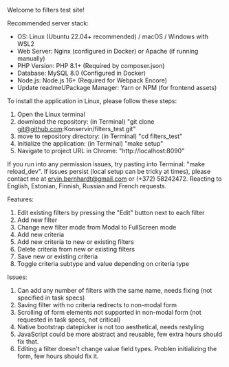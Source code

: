 Welcome to filters test site!

Recommended server stack:

* OS: Linux (Ubuntu 22.04+ recommended) / macOS / Windows with WSL2
* Web Server: Nginx (configured in Docker) or Apache (if running manually)
* PHP Version: PHP 8.1+ (Required by composer.json)
* Database: MySQL 8.0 (Configured in Docker)
* Node.js: Node.js 16+ (Required for Webpack Encore)
* Update readmeUPackage Manager: Yarn or NPM (for frontend assets)


To install the application in Linux, please follow these steps:

1. Open the Linux terminal
2. download the repository:
   (in Terminal) "git clone git@github.com:Konservin/filters_test.git"
3. move to repository directory:
   (in Terminal) "cd filters_test"
4. Initialize the application:
   (in Terminal) "make setup"
5. Navigate to project URL in Chrome: "http://localhost:8090"

If you run into any permission issues, try pasting into Terminal:
	"make reload_dev".
If issues persist (local setup can be tricky at times), please contact me at ervin.bernhardt@gmail.com or (+372) 58242472. Reacting to English, Estonian, Finnish, Russian and French requests.

Features:

1. Edit existing filters by pressing the "Edit" button next to each filter
2. Add new filter
3. Change new filter mode from Modal to FullScreen mode
4. Add new criteria
5. Add new criteria to new or existing filters
6. Delete criteria from new or existing filters
7. Save new or existing criteria
8. Toggle criteria subtype and value depending on criteria type

Issues:
1. Can add any number of filters with the same name, needs fixing (not specified in task specs)
2. Saving filter with no criteria redirects to non-modal form
3. Scrolling of form elements not supported in non-modal form (not requested in task specs, not critical)
4. Native bootstrap datepicker is not too aesthetical, needs restyling
5. JavaScript could be more abstract and reusable, few extra hours should fix that.
6. Editing a filter doesn't change value field types. Problen initializing the form, few hours should fix it.

